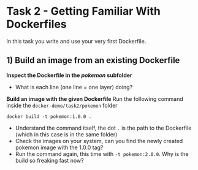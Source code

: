 # Task 2 - Getting Familiar With Dockerfiles

In this task you write and use your very first Dockerfile.

## 1) Build an image from an existing Dockerfile

**Inspect the Dockerfile in the _pokemon_ subfolder**
- What is each line (one line = one layer) doing?

**Build an image with the given Dockerfile**
Run the following command inside the `docker-demo/task2/pokemon` folder
```
docker build -t pokemon:1.0.0 .
```
- Understand the command itself, the dot `.` is the path to the Dockerfile (which in this case is in the same folder)
- Check the images on your system, can you find the newly created pokemon image with the 1.0.0 tag?
- Run the command again, this time with `-t pokemon:2.0.0`. Why is the build so freaking fast now?